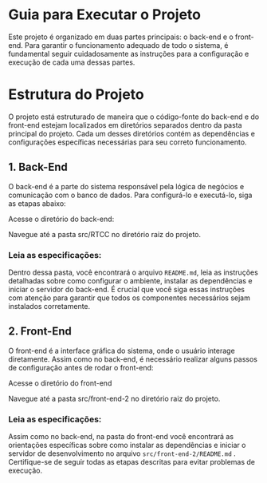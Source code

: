 # Guia para Executar o Projeto
Este projeto é organizado em duas partes principais: o back-end e o front-end. Para garantir o funcionamento adequado de todo o sistema, é fundamental seguir cuidadosamente as instruções para a configuração e execução de cada uma dessas partes.

# Estrutura do Projeto
O projeto está estruturado de maneira que o código-fonte do back-end e do front-end estejam localizados em diretórios separados dentro da pasta principal do projeto. Cada um desses diretórios contém as dependências e configurações específicas necessárias para seu correto funcionamento.

## 1. Back-End
O back-end é a parte do sistema responsável pela lógica de negócios e comunicação com o banco de dados. Para configurá-lo e executá-lo, siga as etapas abaixo:

Acesse o diretório do back-end:

Navegue até a pasta src/RTCC no diretório raiz do projeto.

### Leia as especificações:

Dentro dessa pasta, você encontrará o arquivo `README.md`,  leia as instruções detalhadas sobre como configurar o ambiente, instalar as dependências e iniciar o servidor do back-end. É crucial que você siga essas instruções com atenção para garantir que todos os componentes necessários sejam instalados corretamente.

## 2. Front-End
O front-end é a interface gráfica do sistema, onde o usuário interage diretamente. Assim como no back-end, é necessário realizar alguns passos de configuração antes de rodar o front-end:

Acesse o diretório do front-end

Navegue até a pasta src/front-end-2 no diretório raiz do projeto.

### Leia as especificações:

Assim como no back-end, na pasta do front-end você encontrará as orientações específicas sobre como instalar as dependências e iniciar o servidor de desenvolvimento no arquivo `src/front-end-2/README.md` . Certifique-se de seguir todas as etapas descritas para evitar problemas de execução.
